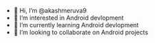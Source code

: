 - 👋 Hi, I’m @akashmeruva9
- 👀 I’m interested in Android devlopment
- 🌱 I’m currently learning Android devlopment 
- 💞️ I’m looking to collaborate on Android projects

<!---
akashmeruva9/akashmeruva9 is a ✨ special ✨ repository because its `README.md` (this file) appears on your GitHub profile.
You can click the Preview link to take a look at your changes.
--->
